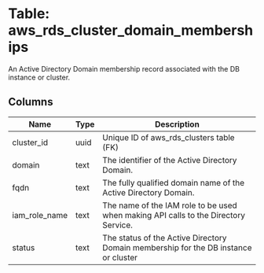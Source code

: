 
# Table: aws_rds_cluster_domain_memberships
An Active Directory Domain membership record associated with the DB instance or cluster. 
## Columns
| Name        | Type           | Description  |
| ------------- | ------------- | -----  |
|cluster_id|uuid|Unique ID of aws_rds_clusters table (FK)|
|domain|text|The identifier of the Active Directory Domain.|
|fqdn|text|The fully qualified domain name of the Active Directory Domain.|
|iam_role_name|text|The name of the IAM role to be used when making API calls to the Directory Service.|
|status|text|The status of the Active Directory Domain membership for the DB instance or cluster|
